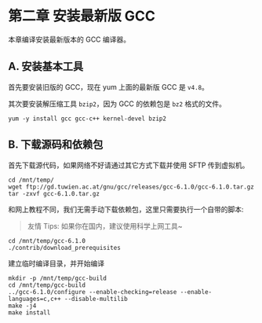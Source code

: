 # 第二章 安装最新版 GCC

本章编译安装最新版本的 GCC 编译器。

## A. 安装基本工具

首先要安装旧版的 GCC，现在 yum 上面的最新版 GCC 是 `v4.8`。

其次要安装解压缩工具 `bzip2`，因为 GCC 的依赖包是 `bz2` 格式的文件。

```
yum -y install gcc gcc-c++ kernel-devel bzip2
```

## B. 下载源码和依赖包

首先下载源代码，如果网络不好请通过其它方式下载并使用 SFTP 传到虚拟机。

```
cd /mnt/temp/
wget ftp://gd.tuwien.ac.at/gnu/gcc/releases/gcc-6.1.0/gcc-6.1.0.tar.gz
tar -zxvf gcc-6.1.0.tar.gz
```

和网上教程不同，我们无需手动下载依赖包，这里只需要执行一个自带的脚本:

> 友情 Tips: 如果你在国内，建议使用科学上网工具~

```
cd /mnt/temp/gcc-6.1.0
./contrib/download_prerequisites
```

建立临时编译目录，并开始编译

```
mkdir -p /mnt/temp/gcc-build
cd /mnt/temp/gcc-build
../gcc-6.1.0/configure --enable-checking=release --enable-languages=c,c++ --disable-multilib
make -j4
make install
```

